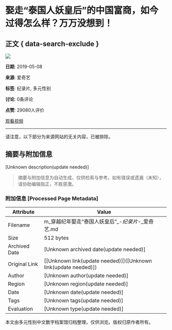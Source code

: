# 娶走“泰国人妖皇后”的中国富商，如今过得怎么样？万万没想到！

## 正文 { data-search-exclude }


![](//pic6.iqiyipic.com/image/20190508/54/0c/v_129191587_m_601.jpg)

**日期**: 2019-05-08

**来源**: 爱奇艺

**标签**: 纪录片, 多元性别

**讨论**: 0条评论

**点赞**: 29080人评价

[观看视频](http://www.iqiyi.com/a_19rrhtnbzd.html)

--- 

请注意，以下部分为来源网站的无关内容，已被排除。
<!-- tcd_original_link https://m.iqiyi.com/v_19rshjhmew.html?vfrm=2-3-0-1 -->


## 摘要与附加信息

<!-- tcd_abstract -->
[Unknown description(update needed)]
<!-- tcd_abstract_end -->

> 摘要与附加信息为自动生成，仅供检索与参考。如有错误或遗漏（未知），请协助编辑指正，不胜感激。

### 附加信息 [Processed Page Metadata]

| Attribute       | Value                                  |
|-----------------|----------------------------------------|
| Filename        | m_穿越纪年娶走“泰国人妖皇后”_-_纪录片_-_爱奇艺.md                             |
| Size            | 512 bytes                           |
| Archived Date   | [Unknown archived date(update needed)]                             |
| Original Link   | [[Unknown link(update needed)]]([Unknown link(update needed)])                       |
| Author          | [Unknown author(update needed)]                               |
| Region          | [Unknown region(update needed)]                               |
| Date            | [Unknown date(update needed)]                                 |
| Tags            | [Unknown tags(update needed)]                                 |
| Evaluation            | [Unknown type(update needed)]                                 |
<!-- tcd_table_end -->

本文由多元性别中文数字档案馆归档整理，仅供浏览。版权归原作者所有。
